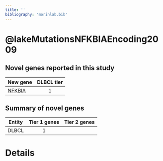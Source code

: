```yaml
---
title: ''
bibliography: 'morinlab.bib'
---
```


# @lakeMutationsNFKBIAEncoding2009
## Novel genes reported in this study

|New gene|DLBCL tier|
|:-|:-:|
|[NFKBIA](NFKBIA)|1 |

## Summary of novel genes

|Entity| Tier 1 genes| Tier 2 genes|
|:-:|:-:|:-:|
|DLBCL|1||

# Details

